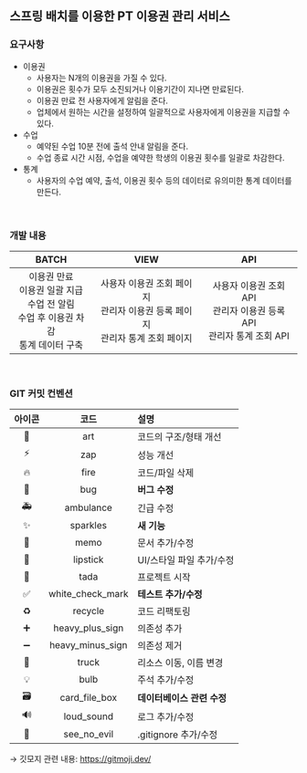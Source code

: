## 스프링 배치를 이용한 PT 이용권 관리 서비스


### 요구사항
* 이용권
  * 사용자는 N개의 이용권을 가질 수 있다.
  * 이용권은 횟수가 모두 소진되거나 이용기간이 지나면 만료된다.
  * 이용권 만료 전 사용자에게 알림을 준다.
  * 업체에서 원하는 시간을 설정하여 일괄적으로 사용자에게 이용권을 지급할 수 있다.
* 수업
  * 예약된 수업 10분 전에 출석 안내 알림을 준다.
  * 수업 종료 시간 시점, 수업을 예약한 학생의 이용권 횟수를 일괄로 차감한다.
* 통계
  * 사용자의 수업 예약, 출석, 이용권 횟수 등의 데이터로 유의미한 통계 데이터를 만든다.

<br>

### 개발 내용
|                           BATCH                            |                         VIEW                       |                        API                         |
|:----------------------------------------------------------:|:--------------------------------------------------:|:--------------------------------------------------:|
| 이용권 만료<br>이용권 일괄 지급<br>수업 전 알림<br>수업 후 이용권 차감<br>통계 데이터 구축 | 사용자 이용권 조회 페이지<br>관리자 이용권 등록 페이지<br>관리자 통계 조회 페이지 | 사용자 이용권 조회 API<br>관리자 이용권 등록 API<br>관리자 통계 조회 API  |

<br>

### GIT 커밋 컨벤션

| 아이콘 |  코드   | 설명           |
|:---:|:---:|:---|
|🎨|art| 코드의 구조/형태 개선 | 
|⚡️|zap|성능 개선|
|🔥|fire|코드/파일 삭제|
|🐛|bug|**버그 수정**|
|🚑|ambulance|긴급 수정|
|✨|sparkles|**새 기능**|
|📝|memo|문서 추가/수정|
|💄|lipstick|UI/스타일 파일 추가/수정|
|🎉|tada|프로젝트 시작|
|✅|white_check_mark|**테스트 추가/수정**|
|♻️|recycle|코드 리팩토링|
|➕|heavy_plus_sign|의존성 추가|
|➖|heavy_minus_sign|의존성 제거|
|🚚|truck|리소스 이동, 이름 변경|
|💡|bulb|주석 추가/수정|
|🗃|card_file_box|**데이터베이스 관련 수정**|
|🔊|loud_sound|로그 추가/수정|
|🙈|see_no_evil|.gitignore 추가/수정|

→ 깃모지 관련 내용: https://gitmoji.dev/
